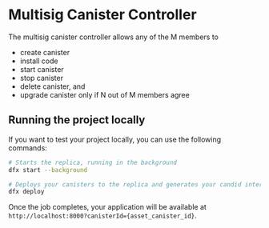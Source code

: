 # Multisig Canister Controller

The multisig canister controller allows any of the M members to 
* create canister
* install code
* start canister
* stop canister
* delete canister, and
* upgrade canister only if N out of M members agree

## Running the project locally

If you want to test your project locally, you can use the following commands:

```bash
# Starts the replica, running in the background
dfx start --background

# Deploys your canisters to the replica and generates your candid interface
dfx deploy
```

Once the job completes, your application will be available at `http://localhost:8000?canisterId={asset_canister_id}`.
